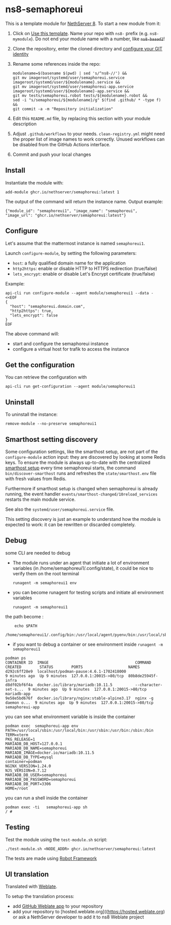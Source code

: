 # ns8-semaphoreui

This is a template module for [NethServer 8](https://github.com/NethServer/ns8-core).
To start a new module from it:

1. Click on [Use this template](https://github.com/NethServer/ns8-semaphoreui/generate).
   Name your repo with `ns8-` prefix (e.g. `ns8-mymodule`). 
   Do not end your module name with a number, like ~~`ns8-baaad2`~~!

1. Clone the repository, enter the cloned directory and
   [configure your GIT identity](https://git-scm.com/book/en/v2/Getting-Started-First-Time-Git-Setup#_your_identity)

1. Rename some references inside the repo:
   ```
   modulename=$(basename $(pwd) | sed 's/^ns8-//') &&
   git mv imageroot/systemd/user/semaphoreui.service imageroot/systemd/user/${modulename}.service &&
   git mv imageroot/systemd/user/semaphoreui-app.service imageroot/systemd/user/${modulename}-app.service && 
   git mv tests/semaphoreui.robot tests/${modulename}.robot &&
   sed -i "s/semaphoreui/${modulename}/g" $(find .github/ * -type f) &&
   git commit -a -m "Repository initialization"
   ```

1. Edit this `README.md` file, by replacing this section with your module
   description

1. Adjust `.github/workflows` to your needs. `clean-registry.yml` might
   need the proper list of image names to work correctly. Unused workflows
   can be disabled from the GitHub Actions interface.

1. Commit and push your local changes

## Install

Instantiate the module with:

    add-module ghcr.io/nethserver/semaphoreui:latest 1

The output of the command will return the instance name.
Output example:

    {"module_id": "semaphoreui1", "image_name": "semaphoreui", "image_url": "ghcr.io/nethserver/semaphoreui:latest"}

## Configure

Let's assume that the mattermost instance is named `semaphoreui1`.

Launch `configure-module`, by setting the following parameters:
- `host`: a fully qualified domain name for the application
- `http2https`: enable or disable HTTP to HTTPS redirection (true/false)
- `lets_encrypt`: enable or disable Let's Encrypt certificate (true/false)


Example:

```
api-cli run configure-module --agent module/semaphoreui1 --data - <<EOF
{
  "host": "semaphoreui.domain.com",
  "http2https": true,
  "lets_encrypt": false
}
EOF
```

The above command will:
- start and configure the semaphoreui instance
- configure a virtual host for trafik to access the instance

## Get the configuration
You can retrieve the configuration with

```
api-cli run get-configuration --agent module/semaphoreui1
```

## Uninstall

To uninstall the instance:

    remove-module --no-preserve semaphoreui1

## Smarthost setting discovery

Some configuration settings, like the smarthost setup, are not part of the
`configure-module` action input: they are discovered by looking at some
Redis keys.  To ensure the module is always up-to-date with the
centralized [smarthost
setup](https://nethserver.github.io/ns8-core/core/smarthost/) every time
semaphoreui starts, the command `bin/discover-smarthost` runs and refreshes
the `state/smarthost.env` file with fresh values from Redis.

Furthermore if smarthost setup is changed when semaphoreui is already
running, the event handler `events/smarthost-changed/10reload_services`
restarts the main module service.

See also the `systemd/user/semaphoreui.service` file.

This setting discovery is just an example to understand how the module is
expected to work: it can be rewritten or discarded completely.

## Debug

some CLI are needed to debug

- The module runs under an agent that initiate a lot of environment variables (in /home/semaphoreui1/.config/state), it could be nice to verify them
on the root terminal

    `runagent -m semaphoreui1 env`

- you can become runagent for testing scripts and initiate all environment variables
  
    `runagent -m semaphoreui1`

 the path become : 
```
    echo $PATH
    /home/semaphoreui1/.config/bin:/usr/local/agent/pyenv/bin:/usr/local/sbin:/usr/local/bin:/usr/sbin:/usr/bin:/usr/
```

- if you want to debug a container or see environment inside
 `runagent -m semaphoreui1`
 ```
podman ps
CONTAINER ID  IMAGE                                      COMMAND               CREATED        STATUS        PORTS                    NAMES
d292c6ff28e9  localhost/podman-pause:4.6.1-1702418000                          9 minutes ago  Up 9 minutes  127.0.0.1:20015->80/tcp  80b8de25945f-infra
d8df02bf6f4a  docker.io/library/mariadb:10.11.5          --character-set-s...  9 minutes ago  Up 9 minutes  127.0.0.1:20015->80/tcp  mariadb-app
9e58e5bd676f  docker.io/library/nginx:stable-alpine3.17  nginx -g daemon o...  9 minutes ago  Up 9 minutes  127.0.0.1:20015->80/tcp  semaphoreui-app
```

you can see what environment variable is inside the container
```
podman exec  semaphoreui-app env
PATH=/usr/local/sbin:/usr/local/bin:/usr/sbin:/usr/bin:/sbin:/bin
TERM=xterm
PKG_RELEASE=1
MARIADB_DB_HOST=127.0.0.1
MARIADB_DB_NAME=semaphoreui
MARIADB_IMAGE=docker.io/mariadb:10.11.5
MARIADB_DB_TYPE=mysql
container=podman
NGINX_VERSION=1.24.0
NJS_VERSION=0.7.12
MARIADB_DB_USER=semaphoreui
MARIADB_DB_PASSWORD=semaphoreui
MARIADB_DB_PORT=3306
HOME=/root
```

you can run a shell inside the container

```
podman exec -ti   semaphoreui-app sh
/ # 
```
## Testing

Test the module using the `test-module.sh` script:


    ./test-module.sh <NODE_ADDR> ghcr.io/nethserver/semaphoreui:latest

The tests are made using [Robot Framework](https://robotframework.org/)

## UI translation

Translated with [Weblate](https://hosted.weblate.org/projects/ns8/).

To setup the translation process:

- add [GitHub Weblate app](https://docs.weblate.org/en/latest/admin/continuous.html#github-setup) to your repository
- add your repository to [hosted.weblate.org]((https://hosted.weblate.org) or ask a NethServer developer to add it to ns8 Weblate project
